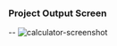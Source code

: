 ### Project Output Screen
--
![calculator-screenshot](https://github.com/Orhan-34/calculator-project-15temmuz-aihl/assets/74640101/70cb3d6c-62ff-47d3-9585-976c8e5350e9)
